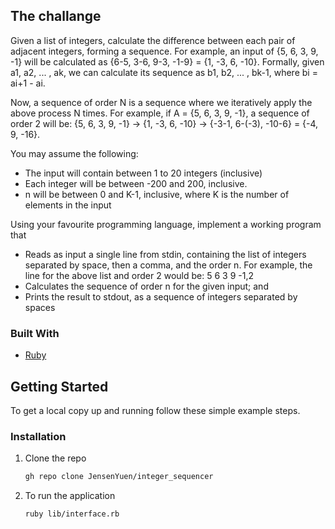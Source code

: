 ## The challange
Given a list of integers, calculate the difference between each pair of adjacent integers, forming a sequence.
For example, an input of {5, 6, 3, 9, -1} will be calculated as {6-5, 3-6, 9-3, -1-9} = {1, -3, 6, -10}.
Formally, given a1, a2, ... , ak, we can calculate its sequence as b1, b2, ... , bk-1, where bi = ai+1 - ai.

Now, a sequence of order N is a sequence where we iteratively apply the above process N times.
For example, if A = {5, 6, 3, 9, -1}, a sequence of order 2 will be: {5, 6, 3, 9, -1} -> {1, -3, 6, -10} -> {-3-1, 6-(-3), -10-6} = {-4, 9, -16}.

You may assume the following:
-	The input will contain between 1 to 20 integers (inclusive)
-	Each integer will be between -200 and 200, inclusive.
-	n will be between 0 and K-1, inclusive, where K is the number of elements in the input

Using your favourite programming language, implement a working program that
-	Reads as input a single line from stdin, containing the list of integers separated by space, then a comma, and the order n.
For example, the line for the above list and order 2 would be:
5 6 3 9 -1,2
-	Calculates the sequence of order n for the given input; and
-	Prints the result to stdout, as a sequence of integers separated by spaces

### Built With

* [Ruby](https://www.ruby-lang.org/en/)

## Getting Started

To get a local copy up and running follow these simple example steps.

### Installation

1. Clone the repo
   ```sh
   gh repo clone JensenYuen/integer_sequencer
   ```
2. To run the application
   ```sh
   ruby lib/interface.rb
   ```
